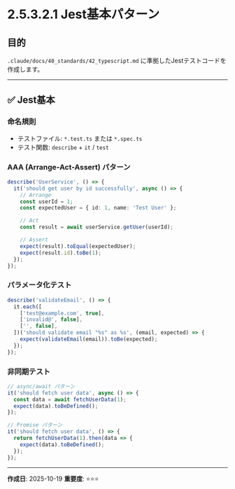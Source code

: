 # 2.5.3.2.1 Jest基本パターン

## 目的

`.claude/docs/40_standards/42_typescript.md` に準拠したJestテストコードを作成します。

---

## ✅ Jest基本

### 命名規則

- テストファイル: `*.test.ts` または `*.spec.ts`
- テスト関数: `describe` + `it` / `test`

### AAA (Arrange-Act-Assert) パターン

```typescript
describe('UserService', () => {
  it('should get user by id successfully', async () => {
    // Arrange
    const userId = 1;
    const expectedUser = { id: 1, name: 'Test User' };

    // Act
    const result = await userService.getUser(userId);

    // Assert
    expect(result).toEqual(expectedUser);
    expect(result.id).toBe(1);
  });
});
```

### パラメータ化テスト

```typescript
describe('validateEmail', () => {
  it.each([
    ['test@example.com', true],
    ['invalid@', false],
    ['', false],
  ])('should validate email "%s" as %s', (email, expected) => {
    expect(validateEmail(email)).toBe(expected);
  });
});
```

### 非同期テスト

```typescript
// async/await パターン
it('should fetch user data', async () => {
  const data = await fetchUserData(1);
  expect(data).toBeDefined();
});

// Promise パターン
it('should fetch user data', () => {
  return fetchUserData(1).then(data => {
    expect(data).toBeDefined();
  });
});
```

---

**作成日**: 2025-10-19
**重要度**: ⭐⭐⭐
